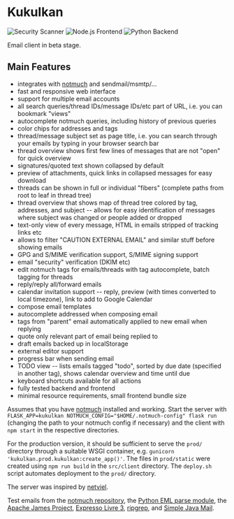 # Kukulkan

![Security Scanner](https://github.com/larskotthoff/kukulkan/actions/workflows/codeql.yml/badge.svg)
![Node.js Frontend](https://github.com/larskotthoff/kukulkan/actions/workflows/node.js.yml/badge.svg)
![Python Backend](https://github.com/larskotthoff/kukulkan/actions/workflows/python-app.yml/badge.svg)

Email client in beta stage.

## Main Features

- integrates with [notmuch](https://notmuchmail.org) and sendmail/msmtp/...
- fast and responsive web interface
- support for multiple email accounts
- all search queries/thread IDs/message IDs/etc part of URL, i.e. you can
  bookmark "views"
- autocomplete notmuch queries, including history of previous queries
- color chips for addresses and tags
- thread/message subject set as page title, i.e. you can search through your
  emails by typing in your browser search bar
- thread overview shows first few lines of messages that are not "open" for
  quick overview
- signatures/quoted text shown collapsed by default
- preview of attachments, quick links in collapsed messages for easy download
- threads can be shown in full or individual "fibers" (complete paths from root
  to leaf in thread tree)
- thread overview that shows map of thread tree colored by tag, addresses, and
  subject -- allows for easy identification of messages where subject was
  changed or people added or dropped
- text-only view of every message, HTML in emails stripped of tracking links etc
- allows to filter "CAUTION EXTERNAL EMAIL" and similar stuff before showing
  emails
- GPG and S/MIME verification support, S/MIME signing support
- email "security" verification (DKIM etc)
- edit notmuch tags for emails/threads with tag autocomplete, batch tagging for
  threads
- reply/reply all/forward emails
- calendar invitation support -- reply, preview (with times converted to local
  timezone), link to add to Google Calendar
- compose email templates
- autocomplete addressed when composing email
- tags from "parent" email automatically applied to new email when replying
- quote only relevant part of email being replied to
- draft emails backed up in localStorage
- external editor support
- progress bar when sending email
- TODO view -- lists emails tagged "todo", sorted by due date (specified in
  another tag), shows calendar overview and time until due
- keyboard shortcuts available for all actions
- fully tested backend and frontend
- minimal resource requirements, small frontend bundle size

Assumes that you have [notmuch](https://notmuchmail.org) installed and working. Start the server with `FLASK_APP=kukulkan NOTMUCH_CONFIG="$HOME/.notmuch-config" flask run` (changing the path to your notmuch config if necessary) and the client with `npm start` in the respective directories.

For the production version, it should be sufficient to serve the `prod/` directory through a suitable WSGI container, e.g. `gunicorn 'kukulkan.prod.kukulkan:create_app()'`.
The files in `prod/static` were created using `npm run build` in the `src/client` directory.
The `deploy.sh` script automates deployment to the `prod/` directory.

The server was inspired by [netviel](https://github.com/DavidMStraub/netviel).

Test emails from the [notmuch repository](https://git.notmuchmail.org/git?p=notmuch;a=tree;f=test/corpora), the [Python EML parse module](https://github.com/GOVCERT-LU/eml_parser/tree/master/samples), the [Apache James Project](https://github.com/xishian/james-project/tree/main/mailbox/store/src/test/resources/eml), [Expresso Livre 3](https://github.com/emersonfaria/ExpressoLivre3/tree/master/tests/tine20/Felamimail/files), [ripgrep](https://github.com/phiresky/ripgrep-all/tree/b4dbe1b8e802a8139cca33a4640ed99fded5cbe3/exampledir), and [Simple Java Mail](https://github.com/bbottema/simple-java-mail/tree/master/modules/simple-java-mail/src/test/resources/test-messages).

